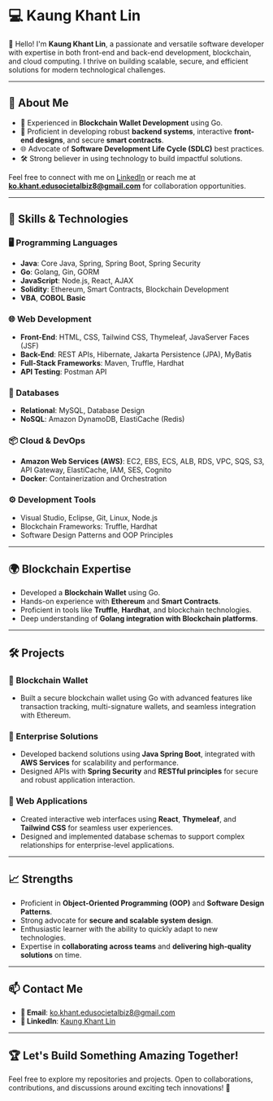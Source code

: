 # 💻 Kaung Khant Lin

👋 Hello! I'm **Kaung Khant Lin**, a passionate and versatile software developer with expertise in both front-end and back-end development, blockchain, and cloud computing. I thrive on building scalable, secure, and efficient solutions for modern technological challenges.

---

## 🌟 About Me

- 🚀 Experienced in **Blockchain Wallet Development** using Go.
- 💼 Proficient in developing robust **backend systems**, interactive **front-end designs**, and secure **smart contracts**.
- 🌐 Advocate of **Software Development Life Cycle (SDLC)** best practices.
- 🛠 Strong believer in using technology to build impactful solutions.

Feel free to connect with me on [LinkedIn](https://www.linkedin.com/in/kaung-khant-lin/) or reach me at **ko.khant.edusocietalbiz8@gmail.com** for collaboration opportunities.

---

## 🔧 Skills & Technologies

### 🖥️ Programming Languages
- **Java**: Core Java, Spring, Spring Boot, Spring Security
- **Go**: Golang, Gin, GORM
- **JavaScript**: Node.js, React, AJAX
- **Solidity**: Ethereum, Smart Contracts, Blockchain Development
- **VBA**, **COBOL Basic**

### 🌐 Web Development
- **Front-End**: HTML, CSS, Tailwind CSS, Thymeleaf, JavaServer Faces (JSF)
- **Back-End**: REST APIs, Hibernate, Jakarta Persistence (JPA), MyBatis
- **Full-Stack Frameworks**: Maven, Truffle, Hardhat
- **API Testing**: Postman API

### 💾 Databases
- **Relational**: MySQL, Database Design
- **NoSQL**: Amazon DynamoDB, ElastiCache (Redis)

### 📦 Cloud & DevOps
- **Amazon Web Services (AWS)**: EC2, EBS, ECS, ALB, RDS, VPC, SQS, S3, API Gateway, ElastiCache, IAM, SES, Cognito
- **Docker**: Containerization and Orchestration

### ⚙️ Development Tools
- Visual Studio, Eclipse, Git, Linux, Node.js
- Blockchain Frameworks: Truffle, Hardhat
- Software Design Patterns and OOP Principles

---

## 🌍 Blockchain Expertise

- Developed a **Blockchain Wallet** using Go.
- Hands-on experience with **Ethereum** and **Smart Contracts**.
- Proficient in tools like **Truffle**, **Hardhat**, and blockchain technologies.
- Deep understanding of **Golang integration with Blockchain platforms**.

---

## 🛠️ Projects

### 🔗 Blockchain Wallet
- Built a secure blockchain wallet using Go with advanced features like transaction tracking, multi-signature wallets, and seamless integration with Ethereum.

### 💼 Enterprise Solutions
- Developed backend solutions using **Java Spring Boot**, integrated with **AWS Services** for scalability and performance.
- Designed APIs with **Spring Security** and **RESTful principles** for secure and robust application interaction.

### 🌟 Web Applications
- Created interactive web interfaces using **React**, **Thymeleaf**, and **Tailwind CSS** for seamless user experiences.
- Designed and implemented database schemas to support complex relationships for enterprise-level applications.

---

## 📈 Strengths
- Proficient in **Object-Oriented Programming (OOP)** and **Software Design Patterns**.
- Strong advocate for **secure and scalable system design**.
- Enthusiastic learner with the ability to quickly adapt to new technologies.
- Expertise in **collaborating across teams** and **delivering high-quality solutions** on time.

---

## 📫 Contact Me
- **📧 Email**: [ko.khant.edusocietalbiz8@gmail.com](mailto:ko.khant.edusocietalbiz8@gmail.com)
- **💼 LinkedIn**: [Kaung Khant Lin](https://www.linkedin.com/in/kaung-khant-lin/)

---

## 🏆 Let's Build Something Amazing Together!
Feel free to explore my repositories and projects. Open to collaborations, contributions, and discussions around exciting tech innovations! 🚀
